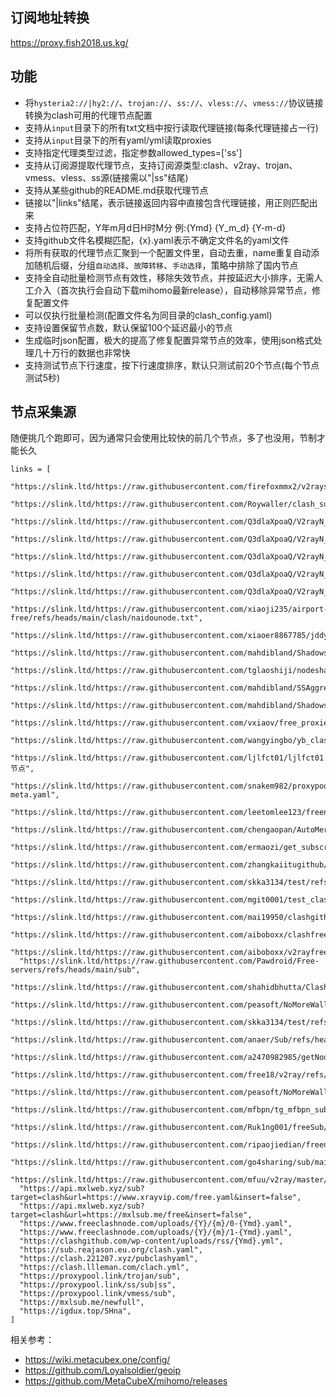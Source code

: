 ## 订阅地址转换

https://proxy.fish2018.us.kg/  

## 功能
- 将`hysteria2://|hy2://`、`trojan://`、`ss://`、`vless://`、`vmess://`协议链接转换为clash可用的代理节点配置
- 支持从`input`目录下的所有txt文档中按行读取代理链接(每条代理链接占一行)
- 支持从`input`目录下的所有yaml/yml读取proxies  
- 支持指定代理类型过滤，指定参数allowed_types=['ss']
- 支持从订阅源提取代理节点，支持订阅源类型:clash、v2ray、trojan、vmess、vless、ss源(链接需以"|ss"结尾)
- 支持从某些github的README.md获取代理节点
- 链接以"|links"结尾，表示链接返回内容中直接包含代理链接，用正则匹配出来
- 支持占位符匹配，Y年m月d日H时M分 例:{Ymd} {Y_m_d} {Y-m-d}
- 支持github文件名模糊匹配，{x}.yaml表示不确定文件名的yaml文件
- 将所有获取的代理节点汇聚到一个配置文件里，自动去重，name重复自动添加随机后缀，分组`自动选择`、`故障转移`、`手动选择`，策略中排除了国内节点    
- 支持全自动批量检测节点有效性，移除失效节点，并按延迟大小排序，无需人工介入（首次执行会自动下载mihomo最新release），自动移除异常节点，修复配置文件
- 可以仅执行批量检测(配置文件名为同目录的clash_config.yaml)
- 支持设置保留节点数，默认保留100个延迟最小的节点
- 生成临时json配置，极大的提高了修复配置异常节点的效率，使用json格式处理几十万行的数据也非常快
- 支持测试节点下行速度，按下行速度排序，默认只测试前20个节点(每个节点测试5秒)

## 节点采集源

随便挑几个跑即可，因为通常只会使用比较快的前几个节点，多了也没用，节制才能长久

```
links = [
  "https://slink.ltd/https://raw.githubusercontent.com/firefoxmmx2/v2rayshare_subcription/main/subscription/clash_sub.yaml",
  "https://slink.ltd/https://raw.githubusercontent.com/Roywaller/clash_subscription/refs/heads/main/clash_subscription.txt",
  "https://slink.ltd/https://raw.githubusercontent.com/Q3dlaXpoaQ/V2rayN_Clash_Node_Getter/refs/heads/main/APIs/sc0.yaml",
  "https://slink.ltd/https://raw.githubusercontent.com/Q3dlaXpoaQ/V2rayN_Clash_Node_Getter/refs/heads/main/APIs/sc1.yaml",
  "https://slink.ltd/https://raw.githubusercontent.com/Q3dlaXpoaQ/V2rayN_Clash_Node_Getter/refs/heads/main/APIs/sc2.yaml",
  "https://slink.ltd/https://raw.githubusercontent.com/Q3dlaXpoaQ/V2rayN_Clash_Node_Getter/refs/heads/main/APIs/sc3.yaml",
  "https://slink.ltd/https://raw.githubusercontent.com/Q3dlaXpoaQ/V2rayN_Clash_Node_Getter/refs/heads/main/APIs/sc4.yaml",
  "https://slink.ltd/https://raw.githubusercontent.com/xiaoji235/airport-free/refs/heads/main/clash/naidounode.txt",
  "https://slink.ltd/https://raw.githubusercontent.com/xiaoer8867785/jddy5/refs/heads/main/data/{Y_m_d}/{x}.yaml",
  "https://slink.ltd/https://raw.githubusercontent.com/mahdibland/ShadowsocksAggregator/master/LogInfo.txt|links",
  "https://slink.ltd/https://raw.githubusercontent.com/tglaoshiji/nodeshare/refs/heads/main/{Y}/{m}/{Ymd}.yaml",
  "https://slink.ltd/https://raw.githubusercontent.com/mahdibland/SSAggregator/master/sub/sub_merge_yaml.yml",
  "https://slink.ltd/https://raw.githubusercontent.com/mahdibland/ShadowsocksAggregator/master/Eternity.yml",
  "https://slink.ltd/https://raw.githubusercontent.com/vxiaov/free_proxies/main/clash/clash.provider.yaml",
  "https://slink.ltd/https://raw.githubusercontent.com/wangyingbo/yb_clashgithub_sub/main/clash_sub.yml",
  "https://slink.ltd/https://raw.githubusercontent.com/ljlfct01/ljlfct01.github.io/refs/heads/main/节点",
  "https://slink.ltd/https://raw.githubusercontent.com/snakem982/proxypool/main/source/clash-meta.yaml",
  "https://slink.ltd/https://raw.githubusercontent.com/leetomlee123/freenode/refs/heads/main/README.md",
  "https://slink.ltd/https://raw.githubusercontent.com/chengaopan/AutoMergePublicNodes/master/list.yml",
  "https://slink.ltd/https://raw.githubusercontent.com/ermaozi/get_subscribe/main/subscribe/clash.yml",
  "https://slink.ltd/https://raw.githubusercontent.com/zhangkaiitugithub/passcro/main/speednodes.yaml",
  "https://slink.ltd/https://raw.githubusercontent.com/skka3134/test/refs/heads/main/clash.yaml|links",
  "https://slink.ltd/https://raw.githubusercontent.com/mgit0001/test_clash/refs/heads/main/heima.txt",
  "https://slink.ltd/https://raw.githubusercontent.com/mai19950/clashgithub_com/refs/heads/main/site",
  "https://slink.ltd/https://raw.githubusercontent.com/aiboboxx/clashfree/refs/heads/main/clash.yml",
  "https://slink.ltd/https://raw.githubusercontent.com/aiboboxx/v2rayfree/refs/heads/main/README.md",
  "https://slink.ltd/https://raw.githubusercontent.com/Pawdroid/Free-servers/refs/heads/main/sub",
  "https://slink.ltd/https://raw.githubusercontent.com/shahidbhutta/Clash/refs/heads/main/Router",
  "https://slink.ltd/https://raw.githubusercontent.com/peasoft/NoMoreWalls/master/list.meta.yml",
  "https://slink.ltd/https://raw.githubusercontent.com/skka3134/test/refs/heads/main/test.yaml",
  "https://slink.ltd/https://raw.githubusercontent.com/anaer/Sub/refs/heads/main/clash.yaml",
  "https://slink.ltd/https://raw.githubusercontent.com/a2470982985/getNode/main/clash.yaml",
  "https://slink.ltd/https://raw.githubusercontent.com/free18/v2ray/refs/heads/main/c.yaml",
  "https://slink.ltd/https://raw.githubusercontent.com/peasoft/NoMoreWalls/master/list.yml",
  "https://slink.ltd/https://raw.githubusercontent.com/mfbpn/tg_mfbpn_sub/main/trial.yaml",
  "https://slink.ltd/https://raw.githubusercontent.com/Ruk1ng001/freeSub/main/clash.yaml",
  "https://slink.ltd/https://raw.githubusercontent.com/ripaojiedian/freenode/main/clash",
  "https://slink.ltd/https://raw.githubusercontent.com/go4sharing/sub/main/sub.yaml",
  "https://slink.ltd/https://raw.githubusercontent.com/mfuu/v2ray/master/clash.yaml",
  "https://api.mxlweb.xyz/sub?target=clash&url=https://www.xrayvip.com/free.yaml&insert=false",
  "https://api.mxlweb.xyz/sub?target=clash&url=https://mxlsub.me/free&insert=false",
  "https://www.freeclashnode.com/uploads/{Y}/{m}/0-{Ymd}.yaml",
  "https://www.freeclashnode.com/uploads/{Y}/{m}/1-{Ymd}.yaml",
  "https://clashgithub.com/wp-content/uploads/rss/{Ymd}.yml",
  "https://sub.reajason.eu.org/clash.yaml",
  "https://clash.221207.xyz/pubclashyaml",
  "https://clash.llleman.com/clach.yml",
  "https://proxypool.link/trojan/sub",
  "https://proxypool.link/ss/sub|ss",
  "https://proxypool.link/vmess/sub",
  "https://mxlsub.me/newfull",
  "https://igdux.top/5Hna",
]
```

相关参考：
- https://wiki.metacubex.one/config/  
- https://github.com/Loyalsoldier/geoip  
- https://github.com/MetaCubeX/mihomo/releases  
